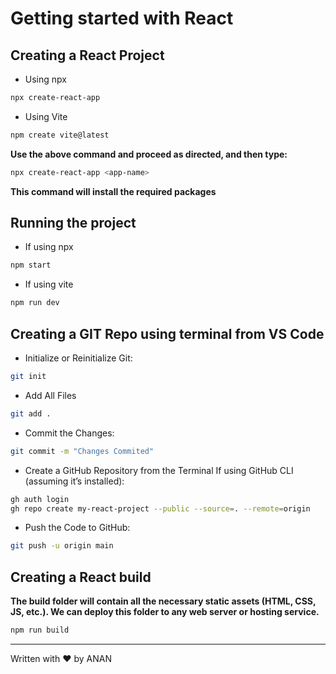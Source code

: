 # Getting started with React
## Creating a React Project
- Using npx
``` bash
npx create-react-app

```
- Using Vite
``` bash
npm create vite@latest

```
**Use the above command and proceed as directed, and then type:**
``` bash
npx create-react-app <app-name>

```
**This command will install the required packages**

## Running the project
- If using npx
``` bash
npm start

```
- If using vite
``` bash
npm run dev

```

## Creating a GIT Repo using terminal from VS Code
- Initialize or Reinitialize Git:
``` bash
git init

```
- Add All Files 
``` bash
git add .

```

- Commit the Changes:
``` bash
git commit -m "Changes Commited"

```
-  Create a GitHub Repository from the Terminal If using GitHub CLI (assuming it’s installed):
``` bash
gh auth login
gh repo create my-react-project --public --source=. --remote=origin
```
- Push the Code to GitHub:
``` bash
git push -u origin main
```
## Creating a React build
**The build folder will contain all the necessary static assets (HTML, CSS, JS, etc.). We can deploy this folder to any web server or hosting service.**
``` bash
npm run build

```

---
Written with ❤️ by ANAN


